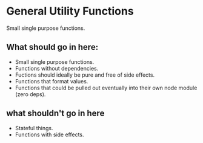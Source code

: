 # General Utility Functions

Small single purpose functions.

## What should go in here:

- Small single purpose functions.
- Functions without dependencies.
- Fuctions should ideally be pure and free of side effects.
- Functions that format values.
- Functions that could be pulled out eventually into their own node module (zero deps).

## what shouldn't go in here

- Stateful things.
- Functions with side effects.

